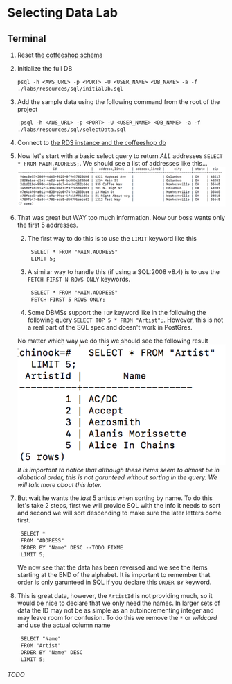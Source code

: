 # Selecting Data Lab #

## Terminal ##

1. Reset [the coffeeshop schema](./ddl_dml_lab.md#reset-psql)
2. Initialize the full DB

       psql -h <AWS_URL> -p <PORT> -U <USER_NAME> <DB_NAME> -a -f ./labs/resources/sql/initialDb.sql 

2. Add the sample data using the following command from the root of the project

        psql -h <AWS_URL> -p <PORT> -U <USER_NAME> <DB_NAME> -a -f ./labs/resources/sql/selectData.sql
            
3. Connect to [the RDS instance and the coffeeshop db](./creating_rds_instance.md#connect-psql)
2. Now let's start with a basic select query to return *ALL* addresses `SELECT * FROM MAIN.ADDRESS;`.
    We should see a list of addresses like this...
    ![Select result](./resources/selectLab_select.png "Select result")
3. That was great but WAY too much information. Now our boss wants only the first 5 addresses.
 
    2. The first way to do this is to use the `LIMIT` keyword like this
  
            SELECT * FROM "MAIN.ADDRESS"
            LIMIT 5;
  
    2. A similar way to handle this (if using a SQL:2008 v8.4) is to use the `FETCH FIRST N ROWS ONLY` keywords. 
  
            SELECT * FROM "MAIN.ADDRESS"
            FETCH FIRST 5 ROWS ONLY;
  
    2. Some DBMSs support the `TOP` keyword like in the following the following query `SELECT TOP 5 * FROM "Artist";`. However, this is not a real part of the SQL spec and doesn't work in PostGres.

    No matter which way we do this we should see the following result
        ![Select top 5](./resources/postgres_select_top_5.png "Select top 5")
    *It is important to notice that although these items seem to almost be in alabetical order, this is not garunteed without sorting in the query. We will talk more about this later.*

4. But wait he wants the *last* 5 artists when sorting by name. To do this let's take 2 steps, first we will provide SQL with the info it needs to sort and second we will sort descending to make sure the later letters come first.

        SELECT * 
        FROM "ADDRESS"
        ORDER BY "Name" DESC --TODO FIXME
        LIMIT 5;

    We now see that the data has been reversed and we see the items starting at the END of the alphabet. It is important to remember that order is only garunteed in SQL if you declare this `ORDER BY` keyword.

5. This is great data, however, the `ArtistId` is not providing much, so it would be nice to declare that we only need the names. In larger sets of data the ID may not be as simple as an autoincrementing integer and may leave room for confusion. To do this we remove the `*` or *wildcard* and use the actual column name

        SELECT "Name" 
        FROM "Artist"
        ORDER BY "Name" DESC
        LIMIT 5;

###### TODO ######